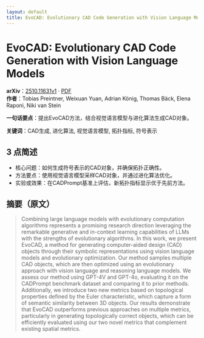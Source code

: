 ```yaml
---
layout: default
title: EvoCAD: Evolutionary CAD Code Generation with Vision Language Models
---
```


# EvoCAD: Evolutionary CAD Code Generation with Vision Language Models
**arXiv**：[2510.11631v1](https://arxiv.org/abs/2510.11631) · [PDF](https://arxiv.org/pdf/2510.11631.pdf)  
**作者**：Tobias Preintner, Weixuan Yuan, Adrian König, Thomas Bäck, Elena Raponi, Niki van Stein  

**一句话要点**：提出EvoCAD方法，结合视觉语言模型与进化算法生成CAD对象。

**关键词**：CAD生成, 进化算法, 视觉语言模型, 拓扑指标, 符号表示

## 3 点简述
- 核心问题：如何生成符号表示的CAD对象，并确保拓扑正确性。
- 方法要点：使用视觉语言模型采样CAD对象，并通过进化算法优化。
- 实验或效果：在CADPrompt基准上评估，新拓扑指标显示优于先前方法。

## 摘要（原文）

> Combining large language models with evolutionary computation algorithms
> represents a promising research direction leveraging the remarkable generative
> and in-context learning capabilities of LLMs with the strengths of evolutionary
> algorithms. In this work, we present EvoCAD, a method for generating
> computer-aided design (CAD) objects through their symbolic representations
> using vision language models and evolutionary optimization. Our method samples
> multiple CAD objects, which are then optimized using an evolutionary approach
> with vision language and reasoning language models. We assess our method using
> GPT-4V and GPT-4o, evaluating it on the CADPrompt benchmark dataset and
> comparing it to prior methods. Additionally, we introduce two new metrics based
> on topological properties defined by the Euler characteristic, which capture a
> form of semantic similarity between 3D objects. Our results demonstrate that
> EvoCAD outperforms previous approaches on multiple metrics, particularly in
> generating topologically correct objects, which can be efficiently evaluated
> using our two novel metrics that complement existing spatial metrics.

